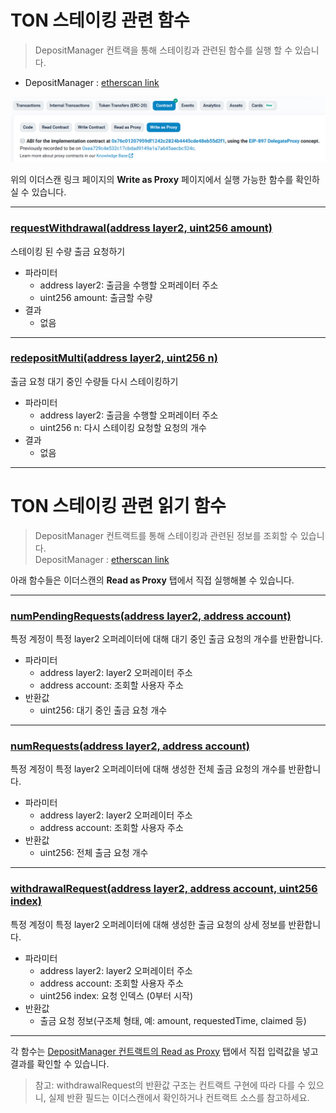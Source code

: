 # TON 스테이킹 관련 함수
> DepositManager 컨트랙을 통해 스테이킹과 관련된 함수를 실행 할 수 있습니다.
- DepositManager : [etherscan link](https://etherscan.io/address/0x0b58ca72b12f01fc05f8f252e226f3e2089bd00e#writeProxyContract)

![Write as Proxy 선택](../img/ton_staking_0.png)

위의 이더스캔 링크 페이지의 **Write as Proxy** 페이지에서 실행 가능한 함수를 확인하실 수 있습니다.

*********

### [requestWithdrawal(address layer2, uint256 amount)](https://etherscan.io/address/0x0b58ca72b12f01fc05f8f252e226f3e2089bd00e#writeProxyContract#F15)

스테이킹 된 수량 출금 요청하기

- 파라미터
  - address layer2: 출금을 수행할 오퍼레이터 주소
  - uint256 amount: 출금할 수량
- 결과
  -  없음

*********

### [redepositMulti(address layer2, uint256 n)](https://etherscan.io/address/0x0b58ca72b12f01fc05f8f252e226f3e2089bd00e#writeProxyContract#F11)

출금 요청 대기 중인 수량들 다시 스테이킹하기

- 파라미터
  - address layer2: 출금을 수행할 오퍼레이터 주소
  - uint256 n: 다시 스테이킹 요청할 요청의 개수
- 결과
  -  없음

*********

# TON 스테이킹 관련 읽기 함수
> DepositManager 컨트랙트를 통해 스테이킹과 관련된 정보를 조회할 수 있습니다.  
> DepositManager : [etherscan link](https://etherscan.io/address/0x0b58ca72b12f01fc05f8f252e226f3e2089bd00e#readProxyContract)

아래 함수들은 이더스캔의 **Read as Proxy** 탭에서 직접 실행해볼 수 있습니다.

*********

### [numPendingRequests(address layer2, address account)](https://etherscan.io/address/0x0b58ca72b12f01fc05f8f252e226f3e2089bd00e#readProxyContract#F13)

특정 계정이 특정 layer2 오퍼레이터에 대해 대기 중인 출금 요청의 개수를 반환합니다.

- 파라미터
  - address layer2: layer2 오퍼레이터 주소
  - address account: 조회할 사용자 주소
- 반환값
  - uint256: 대기 중인 출금 요청 개수

*********

### [numRequests(address layer2, address account)](https://etherscan.io/address/0x0b58ca72b12f01fc05f8f252e226f3e2089bd00e#readProxyContract#F14)

특정 계정이 특정 layer2 오퍼레이터에 대해 생성한 전체 출금 요청의 개수를 반환합니다.

- 파라미터
  - address layer2: layer2 오퍼레이터 주소
  - address account: 조회할 사용자 주소
- 반환값
  - uint256: 전체 출금 요청 개수

*********

### [withdrawalRequest(address layer2, address account, uint256 index)](https://etherscan.io/address/0x0b58ca72b12f01fc05f8f252e226f3e2089bd00e#readProxyContract#F16)

특정 계정이 특정 layer2 오퍼레이터에 대해 생성한 출금 요청의 상세 정보를 반환합니다.

- 파라미터
  - address layer2: layer2 오퍼레이터 주소
  - address account: 조회할 사용자 주소
  - uint256 index: 요청 인덱스 (0부터 시작)
- 반환값
  - 출금 요청 정보(구조체 형태, 예: amount, requestedTime, claimed 등)

*********

각 함수는 [DepositManager 컨트랙트의 Read as Proxy](https://etherscan.io/address/0x0b58ca72b12f01fc05f8f252e226f3e2089bd00e#readProxyContract) 탭에서 직접 입력값을 넣고 결과를 확인할 수 있습니다.

> 참고: withdrawalRequest의 반환값 구조는 컨트랙트 구현에 따라 다를 수 있으니, 실제 반환 필드는 이더스캔에서 확인하거나 컨트랙트 소스를 참고하세요.